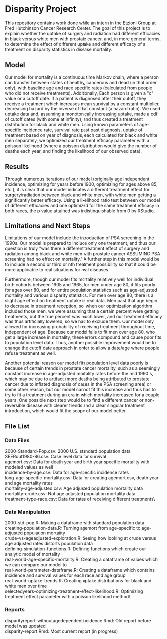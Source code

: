 
# Disparity Project
This repository contains work done while an intern in the Etzioni Group at Fred Hutchinson Cancer Research Center. 
The goal of this project is to explain whether the uptake of surgery and radiation had different efficacies in black versus white men 
with prostate cancer, and, in more general terms, to determine the effect of different uptake and different efficacy of a treatment 
on disparity statistics in disease mortality.

## Model
Our model for mortality is a continuous time Markov chain, where a person can transfer between states of healthy, cancerous and dead 
(in that order only), with baseline age and race specific rates (calculated from people who did not receive treatments). Additionally,
Each person is given a "c" value or a cutoff date. If a patient is diagnosed after their cutoff, they receive a treatment which 
increases mean survival by a constant multiplier, decreasing hazard by the inverse of that constant (a hazard ratio). We used uptake 
data and, assuming a monotonically increasing uptake, made a cdf of cutoff dates (with some at infinity), and thus created a treatment
distribution for black and white men. Using known parameters of age-specific incidence rate, survival rate past past diagnosis, uptake 
of treatment based on year of diagnosis, each calculated for black and white men separately, we optimized our treatment efficacy parameter
with a poisson likelihood (where a poisson distribution would give the number of deaths each year, and finding the likelihood of our 
observed data). 

## Results
Through numerous iterations of our model (originally age independent incidence, optimizing for years before 1900, optimizing for ages 
above 85, etc.), it is clear that our model indicates a different treatment effect for surgery/radiation between black and white men, 
with white men getting a significantly better efficacy. Using a likelihood ratio test between our model of different efficacies and one
optimized for the same treatment efficacy in both races, the p value attained was indistinguishable from 0 by RStudio. 

## Limitations and Next Steps
Limitations of our model include the introduction of PSA screening in the 1990s. Our model is prepared to include only one treatment, and
thus our question is truly "was there a different treatment effect of surgery and radiation among black and white men with prostate cancer
ASSUMING PSA screening had no effect on mortality." A further step in this model would be to include a second or third or nth treatment 
possibility so that it could be more applicable to real situations for real diseases. 

Furthermore, though our model fits mortality relatively well for individual birth cohorts between 1905 and 1965, for men under age 80, 
it fits poorly for ages over 80, and for entire population statistics such as age-adjusted mortality and various disparity statistics. 
For men over age 80, there is a slight age effect on treatment uptake in real data. Men past that age begin to decrease in treatment 
reception, so, when our optimization algorithm included those men, we were assuming that a certain percent were getting treatments, but 
the true percent was much lower, and our treatment efficacy was thus artificially lowered, so we had to exclude them. Our model only 
allowed for increasing probability of receiving treatment throughout time, independent of age. Because our model fails to fit men over 
age 80, who get a large increase in mortality, these errors compound and cause poor fits to population level data. Thus, another possible 
improvement would be to change the cutoff date approach in order to allow a date/age where people refuse treatment as well. 

Another potential reason our model fits population level data poorly is because of certain trends in prostate cancer mortality, such as a
seemingly constant increase in age-adjusted mortality rates before the mid 1990's, which may be due to artifact (more deaths being attributed
to prostate cancer due to inflated diagnosis of cases in the PSA screening area) or some other reason, but our model cannot fit this increase 
and thus has to try to fit a treatment during an era in which mortality increased for a couple years. One possible next step would be to find
a different cancer or non-reversible disease with clearer trends and a clear singular treatment introduction, which would fit the scope of 
our model better.


## File List
### Data Files
2000-Standard-Pop.csv: 2000 U.S. standard population data\
SEERout1980-86.csv: Case level data for survival\
agemort.csv: Data for death year and birth year specific mortality with modeled values as well\
incidence-by-age.csv: Data for age-specific incidence rates\
long-age-specific-mortality.csv: Data for creating agemort.csv, death year and age mortality rates\
mortality-age-adjusted.csv: Age adjusted population mortality data\
mortality-crude.csv: Not age adjusted population mortality data\
treatment-type-race.csv: Data for rates of receiving different treatments\
### Data Manipulation
2000-std-pop.R: Making a dataframe with standard population data\
creating-population-data.R: Turning agemort from age-specific to age-adjusted population mortality\
crude-vs-ageadjusted-exploration.R: Seeing how looking at crude versus age adjusted rates distorts population data\
defining-simulation-functions.R: Defining functions which create our analytic model of mortality\
real-world-age-specific-mortality.R: Creating a dataframe of values which we can compare our model to\
real-world-parameter-dataframe.R: Creating a dataframe which contains incidence and survival values for each race and age group\
real-world-uptake-trends.R: Creating uptake distributions for black and white men over time\
selectedyears-optimizing-treatment-effect-likelihood.R: Optimizing treatment effect parameter with a poisson likelihood method\
### Reports
disparityreport-withoutagedependentincidence.Rmd: Old report before model was updated\
disparity-report.Rmd: Most current report (in progress) 

